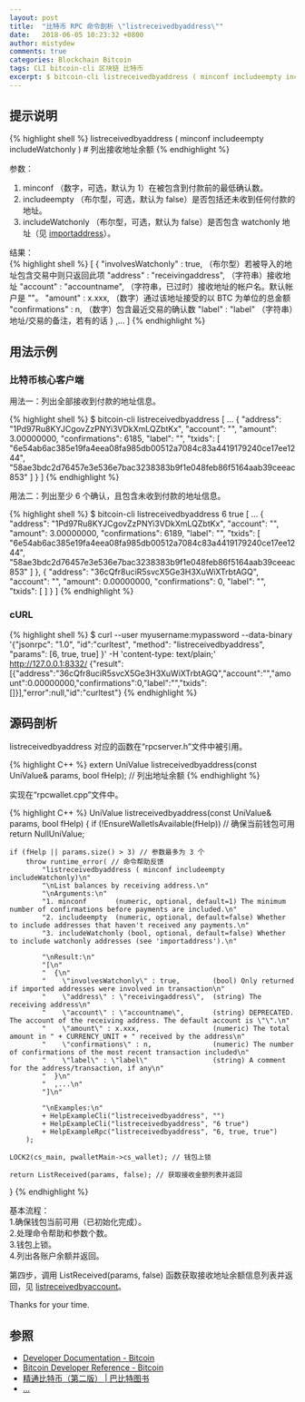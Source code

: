 ```yaml
---
layout: post
title:  "比特币 RPC 命令剖析 \"listreceivedbyaddress\""
date:   2018-06-05 10:23:32 +0800
author: mistydew
comments: true
categories: Blockchain Bitcoin
tags: CLI bitcoin-cli 区块链 比特币
excerpt: $ bitcoin-cli listreceivedbyaddress ( minconf includeempty includeWatchonly )
---
```

## 提示说明

{% highlight shell %}
listreceivedbyaddress ( minconf includeempty includeWatchonly ) # 列出接收地址余额
{% endhighlight %}

参数：<br>
1. minconf （数字，可选，默认为 1）在被包含到付款前的最低确认数。<br>
2. includeempty （布尔型，可选，默认为 false）是否包括还未收到任何付款的地址。<br>
3. includeWatchonly （布尔型，可选，默认为 false）是否包含 watchonly 地址（见 [importaddress](/blog/2018/06/bitcoin-rpc-command-importaddress.html)）。

结果：<br>
{% highlight shell %}
[
  {
    "involvesWatchonly" : true,        （布尔型）若被导入的地址包含交易中则只返回此项
    "address" : "receivingaddress",  （字符串）接收地址
    "account" : "accountname",       （字符串，已过时）接收地址的帐户名。默认帐户是 ""。
    "amount" : x.xxx,                  （数字）通过该地址接受的以 BTC 为单位的总金额
    "confirmations" : n,               （数字）包含最近交易的确认数
    "label" : "label"                （字符串）地址/交易的备注，若有的话
  }
  ,...
]
{% endhighlight %}

## 用法示例

### 比特币核心客户端

用法一：列出全部接收到付款的地址信息。

{% highlight shell %}
$ bitcoin-cli listreceivedbyaddress
[
  ...
  {
    "address": "1Pd97Ru8KYJCgovZzPNYi3VDkXmLQZbtKx",
    "account": "",
    "amount": 3.00000000,
    "confirmations": 6185,
    "label": "",
    "txids": [
      "6e54ab6ac385e19fa4eea08fa985db00512a7084c83a4419179240ce17ee1244", 
      "58ae3bdc2d76457e3e536e7bac3238383b9f1e048feb86f5164aab39ceeac853"
    ]
  }
]
{% endhighlight %}

用法二：列出至少 6 个确认，且包含未收到付款的地址信息。

{% highlight shell %}
$ bitcoin-cli listreceivedbyaddress 6 true
[
  ...
  {
    "address": "1Pd97Ru8KYJCgovZzPNYi3VDkXmLQZbtKx",
    "account": "",
    "amount": 3.00000000,
    "confirmations": 6189,
    "label": "",
    "txids": [
      "6e54ab6ac385e19fa4eea08fa985db00512a7084c83a4419179240ce17ee1244", 
      "58ae3bdc2d76457e3e536e7bac3238383b9f1e048feb86f5164aab39ceeac853"
    ]
  }, 
  {
    "address": "36cQfr8uciR5svcX5Ge3H3XuWiXTrbtAGQ",
    "account": "",
    "amount": 0.00000000,
    "confirmations": 0,
    "label": "",
    "txids": [
    ]
  }
]
{% endhighlight %}

### cURL

{% highlight shell %}
$ curl --user myusername:mypassword --data-binary '{"jsonrpc": "1.0", "id":"curltest", "method": "listreceivedbyaddress", "params": [6, true, true] }' -H 'content-type: text/plain;' http://127.0.0.1:8332/
{"result":[{"address":"36cQfr8uciR5svcX5Ge3H3XuWiXTrbtAGQ","account":"","amount":0.00000000,"confirmations":0,"label":"","txids":[]}],"error":null,"id":"curltest"}
{% endhighlight %}

## 源码剖析
listreceivedbyaddress 对应的函数在“rpcserver.h”文件中被引用。

{% highlight C++ %}
extern UniValue listreceivedbyaddress(const UniValue& params, bool fHelp); // 列出地址余额
{% endhighlight %}

实现在“rpcwallet.cpp”文件中。

{% highlight C++ %}
UniValue listreceivedbyaddress(const UniValue& params, bool fHelp)
{
    if (!EnsureWalletIsAvailable(fHelp)) // 确保当前钱包可用
        return NullUniValue;
    
    if (fHelp || params.size() > 3) // 参数最多为 3 个
        throw runtime_error( // 命令帮助反馈
            "listreceivedbyaddress ( minconf includeempty includeWatchonly)\n"
            "\nList balances by receiving address.\n"
            "\nArguments:\n"
            "1. minconf       (numeric, optional, default=1) The minimum number of confirmations before payments are included.\n"
            "2. includeempty  (numeric, optional, default=false) Whether to include addresses that haven't received any payments.\n"
            "3. includeWatchonly (bool, optional, default=false) Whether to include watchonly addresses (see 'importaddress').\n"

            "\nResult:\n"
            "[\n"
            "  {\n"
            "    \"involvesWatchonly\" : true,        (bool) Only returned if imported addresses were involved in transaction\n"
            "    \"address\" : \"receivingaddress\",  (string) The receiving address\n"
            "    \"account\" : \"accountname\",       (string) DEPRECATED. The account of the receiving address. The default account is \"\".\n"
            "    \"amount\" : x.xxx,                  (numeric) The total amount in " + CURRENCY_UNIT + " received by the address\n"
            "    \"confirmations\" : n,               (numeric) The number of confirmations of the most recent transaction included\n"
            "    \"label\" : \"label\"                (string) A comment for the address/transaction, if any\n"
            "  }\n"
            "  ,...\n"
            "]\n"

            "\nExamples:\n"
            + HelpExampleCli("listreceivedbyaddress", "")
            + HelpExampleCli("listreceivedbyaddress", "6 true")
            + HelpExampleRpc("listreceivedbyaddress", "6, true, true")
        );

    LOCK2(cs_main, pwalletMain->cs_wallet); // 钱包上锁

    return ListReceived(params, false); // 获取接收金额列表并返回
}
{% endhighlight %}

基本流程：<br>
1.确保钱包当前可用（已初始化完成）。<br>
2.处理命令帮助和参数个数。<br>
3.钱包上锁。<br>
4.列出各账户余额并返回。

第四步，调用 ListReceived(params, false) 函数获取接收地址余额信息列表并返回，见 [listreceivedbyaccount](/blog/2018/06/bitcoin-rpc-command-listreceivedbyaccount.html)。

Thanks for your time.

## 参照
* [Developer Documentation - Bitcoin](https://bitcoin.org/en/developer-documentation)
* [Bitcoin Developer Reference - Bitcoin](https://bitcoin.org/en/developer-reference#listreceivedbyaddress)
* [精通比特币（第二版） \| 巴比特图书](http://book.8btc.com/masterbitcoin2cn)
* [...](https://github.com/mistydew/blockchain)
